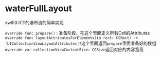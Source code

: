 # waterFullLayout
swift3.0下的瀑布流的简单实现

`override func prepare()` : 准备阶段，在这个里面定义所有Cell的Attributes
`override func layoutAttributesForElements(in rect: CGRect) -> [UICollectionViewLayoutAttributes]?`这个里面返回`prepare`里面准备好的数组
`override var collectionViewContentSize: CGSize`返回对应的内容宽高

